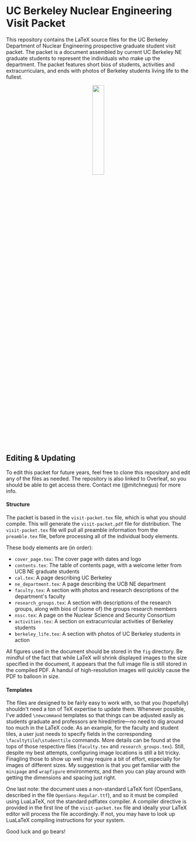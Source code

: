 # UC Berkeley Nuclear Engineering Visit Packet

This repository contains the LaTeX source files for the UC Berkeley Department of Nuclear Engineering prospective graduate student visit packet.
The packet is a document assembled by current UC Berkeley NE graduate students to represent the individuals who make up the department.
The packet features short bios of students, activities and extracurriculars, and ends with photos of Berkeley students living life to the fullest.

<div align='center'>
<img src='fig/ne_logo.png' width='25%'>
</div>

## Editing & Updating

To edit this packet for future years, feel free to clone this repository and edit any of the files as needed.
The repository is also linked to Overleaf, so you should be able to get access there. Contact me (@mitchnegus) for more info. 


#### Structure

The packet is based in the `visit-packet.tex` file, which is what you should compile. 
This will generate the `visit-packet.pdf` file for distribution. 
The `visit-packet.tex` file will pull all preamble information from the `preamble.tex` file, before processing all of the individual body elements. 

These body elements are (in order):

* `cover_page.tex`: The cover page with dates and logo
* `contents.tex`: The table of contents page, with a welcome letter from UCB NE graduate students
* `cal.tex`: A page describing UC Berkeley
* `ne_department.tex`: A page describing the UCB NE department
* `faculty.tex`: A section with photos and research descriptions of the department's faculty
* `research_groups.tex`: A section with descriptions of the research groups, along with bios of (some of) the groups research members
* `nssc.tex`: A page on the Nuclear Science and Security Consortium
* `activities.tex`: A section on extracurricular activities of Berkeley students
* `berkeley_life.tex`: A section with photos of UC Berkeley students in action

All figures used in the document should be stored in the `fig` directory. Be mindful of the fact that while LaTeX will shrink displayed images to the size specified in the document, it appears that the full image file is still stored in the compiled PDF. A handul of high-resolution images will quickly cause the PDF to balloon in size.

#### Templates

The files are designed to be fairly easy to work with, so that you (hopefully) shouldn't need a ton of TeX expertise to update them.
Whenever possible, I've added `\newcommand` templates so that things can be adjusted easily as students graduate and professors are hired/retire—no need to dig around too much in the LaTeX code.
As an example, for the faculty and student tiles, a user just needs to specify fields in the corresponding `\facultytile`/`\studenttile` commands.
More details can be found at the tops of those respective files (`faculty.tex` and `research_groups.tex`).
Still, despite my best attempts, configuring image locations is still a bit tricky. 
Finagling those to show up well may require a bit of effort, especially for images of different sizes.
My suggestion is that you get familiar with the `minipage` and `wrapfigure` environments, and then you can play around with getting the dimensions and spacing just right. 

One last note: the document uses a non-standard LaTeX font (OpenSans, described in the file `OpenSans-Regular.ttf`), and so it must be compiled using LuaLaTeX, not the standard pdflatex compiler.
A compiler directive is provided in the first line of the `visit-packet.tex` file and ideally your LaTeX editor will process the file accordingly.
If not, you may have to look up LuaLaTeX compiling instructions for your system.

Good luck and go bears!
